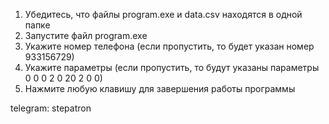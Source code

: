 1. Убедитесь, что файлы program.exe и data.csv находятся в одной папке
2. Запустите файл program.exe
3. Укажите номер телефона (если пропустить, то будет указан номер 933156729)
4. Укажите параметры (если пропустить, то будут указаны параметры 0 0 0 2 0 20 2 0 0)
5. Нажмите любую клавишу для завершения работы программы

telegram: stepatron
